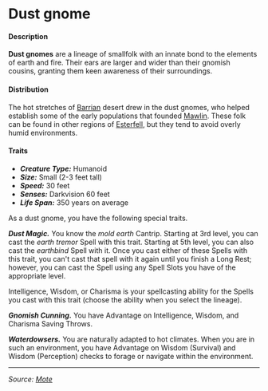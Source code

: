 # Dust gnome

#### Description

**Dust gnomes** are a lineage of smallfolk with an innate bond to the elements of earth and fire. Their ears are larger and wider than their gnomish cousins, granting them keen awareness of their surroundings.

#### Distribution

The hot stretches of [Barrian](https://github.com/mpanighetti/dnd5e-mote/tree/main/mote/esterfell/barria.md) desert drew in the dust gnomes, who helped establish some of the early populations that founded [Mawlin](https://github.com/mpanighetti/dnd5e-mote/tree/main/societies/mawlin.md). These folk can be found in other regions of [Esterfell](https://github.com/mpanighetti/dnd5e-mote/tree/main/mote/esterfell/esterfell.md), but they tend to avoid overly humid environments.

#### Traits

- _**Creature Type:**_ Humanoid
- _**Size:**_ Small (2-3 feet tall)
- _**Speed:**_ 30 feet
- _**Senses:**_ Darkvision 60 feet
- _**Life Span:**_ 350 years on average

As a dust gnome, you have the following special traits.

_**Dust Magic.**_ You know the _mold earth_ Cantrip. Starting at 3rd level, you can cast the _earth tremor_ Spell with this trait. Starting at 5th level, you can also cast the _earthbind_ Spell with it. Once you cast either of these Spells with this trait, you can't cast that spell with it again until you finish a Long Rest; however, you can cast the Spell using any Spell Slots you have of the appropriate level.

Intelligence, Wisdom, or Charisma is your spellcasting ability for the Spells you cast with this trait (choose the ability when you select the lineage).

_**Gnomish Cunning.**_ You have Advantage on Intelligence, Wisdom, and Charisma Saving Throws.

_**Waterdowsers.**_ You are naturally adapted to hot climates. When you are in such an environment, you have Advantage on Wisdom (Survival) and Wisdom (Perception) checks to forage or navigate within the environment.

---

_Source: [Mote](https://github.com/mpanighetti/dnd5e-mote)_
